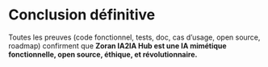 # Conclusion définitive

Toutes les preuves (code fonctionnel, tests, doc, cas d’usage, open source, roadmap) confirment que
**Zoran IA2IA Hub est une IA mimétique fonctionnelle, open source, éthique, et révolutionnaire.**
